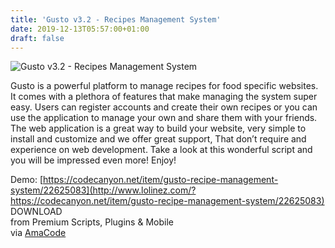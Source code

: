 ```yaml
---
title: 'Gusto v3.2 - Recipes Management System'
date: 2019-12-13T05:57:00+01:00
draft: false
---
```


![Gusto v3.2 - Recipes Management System](http://www.codelist.cc/uploads/posts/2018-10/1540467705_gusto.jpg "Gusto v3.2 - Recipes Management System")  
  
Gusto is a powerful platform to manage recipes for food specific websites. It comes with a plethora of features that make managing the system super easy. Users can register accounts and create their own recipes or you can use the application to manage your own and share them with your friends. The web application is a great way to build your website, very simple to install and customize and we offer great support, That don’t require and experience on web development. Take a look at this wonderful script and you will be impressed even more! Enjoy!  
  
Demo: [https://codecanyon.net/item/gusto-recipe-management-system/22625083](http://www.lolinez.com/?https://codecanyon.net/item/gusto-recipe-management-system/22625083)  
DOWNLOAD  
from Premium Scripts, Plugins & Mobile  
via [AmaCode](https://amazcode.ooo)